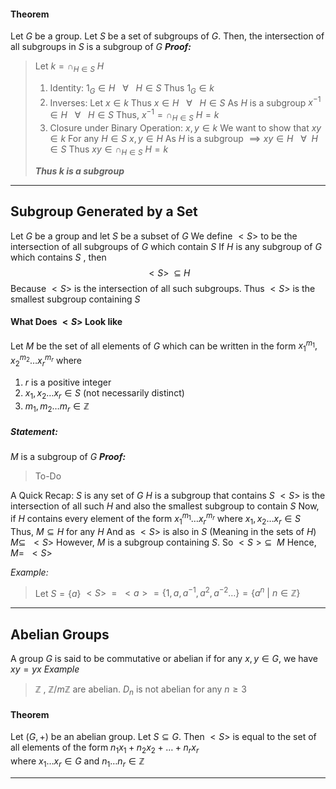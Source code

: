#### Theorem
Let $G$ be a group. Let $S$ be a set of subgroups of $G$. Then, the intersection of all subgroups in $S$ is a subgroup of $G$
***Proof:***
>Let $k= \cap_{H \in S} \:H$
>1. Identity:
>   $1_{G} \in H \:\:\:\forall\:\:\:H \in S$
>   Thus
> 	  $1_{G} \in k$
>2. Inverses:
>   Let $x \in k$
>   Thus $x \in H \:\:\:\forall\:\:\: H \in S$
>   As $H$ is a subgroup
>   $x^{-1} \in H \:\:\: \forall \:\:\: H \in S$
>   Thus,
> 	  $x^{-1} =\cap_{H \in S} \:H = k$
> 3. Closure under Binary Operation:
>    $x,y \in k$
>    We want to show that $xy \in k$
>    For any $H \in S$ 
>    $x,y \in H$
>    As $H$ is a subgroup $\implies xy \in H \:\:\:\forall\:\: H \in S$
>    Thus
>  $xy \in \cap_{H \in S} \:H = k$
> 
> ***Thus k is a subgroup***

----------------------------------------

## Subgroup Generated by a Set

Let $G$ be a group and let $S$ be a subset of $G$
We define $<S>$ to be the intersection of all subgroups of $G$ which contain $S$
If $H$ is any subgroup of $G$ which contains $S$ , then 
$$
<S> \:\:\subseteq \:H
$$
Because $<S>$ is the intersection of all such subgroups.
Thus $<S>$ is the smallest subgroup containing $S$

#### What Does $<S>$ Look like

Let $M$ be the set of all elements of $G$ which can be written in the form
$x_{1}^{m_{1}} , x_{2}^{m_{2}} \dots x_{r}^{m_{r}}$ where
1. $r$ is a positive integer
2. $x_{1},x_{2}\dots x_{r} \in S$    (not necessarily distinct)
3. $m_{1} , m_{2} \dots m_{r} \in \mathbb{Z}$

##### Statement:
$M$ is a subgroup of $G$
***Proof:***
>To-Do

A Quick Recap: $S$ is any set of $G$
$H$ is a subgroup that contains $S$
$<S>$ is the intersection of all such $H$ and also the smallest subgroup to contain $S$
Now,
if $H$ contains every element of the form $x_{1}^{m_{1}} \dots x_{r}^{m_{r}}$ where 
$x_{1}, x_{2} \dots x_{r} \in S$
Thus, 
$M \subseteq H$   for any $H$
And as $<S>$ is also in $S$ (Meaning in the sets of $H$)
$M \subseteq \:\:<S>$
However, $M$ is a subgroup containing $S$. So
$<S> \subseteq \:\: M$
Hence,
$M = \:\:<S>$

*Example:*
> Let $S = \{a\}$
> $<S> \:\:=\:\: <a> = \{1,a,a^{-1},a^{2},a^{-2}\dots\} = \{a^{n}\:|\:n \in \mathbb{Z}\}$

-----------------

## Abelian Groups

A group $G$ is said to be commutative or abelian if for any $x,y \in G$, we have $xy=yx$
*Example*
> $\mathbb{Z}$ , $\mathbb{Z}/m\mathbb{Z}$ are abelian. $D_{n}$ is not abelian for any $n \geq 3$

#### Theorem

Let $(G, +)$ be an abelian group. Let $S \subseteq G$. Then $<S>$ is equal to the set of all elements of the form $n_{1}x_{1}+n_{2}x_{2}+\dots +n_{r}x_{r}$  
where  $x_{1}\dots x_{r} \in G$ and  $n_{1}\dots n_{r} \in \mathbb{Z}$


---

